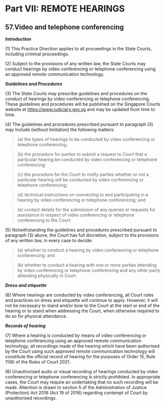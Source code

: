 # Part VII: REMOTE HEARINGS

## 57.Video and telephone conferencing

***Introduction***

(1) This Practice Direction applies to all proceedings in the State Courts, including criminal proceedings.

(2) Subject to the provisions of any written law, the State Courts may conduct hearings by video conferencing or telephone conferencing using an approved remote communication technology. 

***Guidelines and Procedures***

(3) The State Courts may prescribe guidelines and procedures on the conduct of hearings by video conferencing or telephone conferencing. These guidelines and procedures will be published on the Singapore Courts website at <https://www.judiciary.gov.sg> and may be updated from time to time.

(4) The guidelines and procedures prescribed pursuant to paragraph (3) may include (without limitation) the following matters:

>(a) the types of hearings to be conducted by video conferencing or telephone conferencing;

>(b) the procedure for parties to submit a request to Court that a particular hearing be conducted by video conferencing or telephone conferencing;

>(c) the procedure for the Court to notify parties whether or not a particular hearing will be conducted by video conferencing or telephone conferencing;

>(d) technical instructions on connecting to and participating in a hearing by video conferencing or telephone conferencing; and

>(e) contact details for the submission of any queries or requests for assistance in respect of video conferencing or telephone conferencing to the Court.

(5) Notwithstanding the guidelines and procedures prescribed pursuant to paragraph (3) above, the Court has full discretion, subject to the provisions of any written law, in every case to decide:

>(a) whether to conduct a hearing by video conferencing or telephone conferencing; and

>(b) whether to conduct a hearing with one or more parties attending by video conferencing or telephone conferencing and any other party attending physically in Court. 

***Dress and etiquette***

(6) Where hearings are conducted by video conferencing, all Court rules and practices on dress and etiquette will continue to apply. However, it will not be necessary to stand and/or bow to the Court at the start or end of the hearing or to stand when addressing the Court, when otherwise required to do so for physical attendance.

***Records of hearing***

(7) Where a hearing is conducted by means of video conferencing or telephone conferencing using an approved remote communication technology, all recordings made of the hearing which have been authorised by the Court using such approved remote communication technology will constitute the official record of hearing for the purposes of Order 15, Rule 11(6) of the Rules of Court 2021. 

(8) Unauthorised audio or visual recording of hearings conducted by video conferencing or telephone conferencing is strictly prohibited. In appropriate cases, the Court may require an undertaking that no such recording will be made. Attention is drawn to section 5 of the Administration of Justice (Protection) Act 2016 (Act 19 of 2016) regarding contempt of Court by unauthorised recordings.

